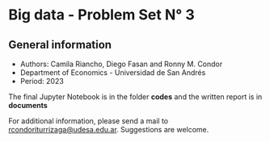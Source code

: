 # Big data - Problem Set N° 3

## General information
* Authors: Camila Riancho, Diego Fasan and Ronny M. Condor
* Department of Economics - Universidad de San Andrés
* Period: 2023

The final Jupyter Notebook is in the folder **codes** and the written report is in **documents**

For additional information, please send a mail to rcondoriturrizaga@udesa.edu.ar. Suggestions are welcome.
<br />

 
